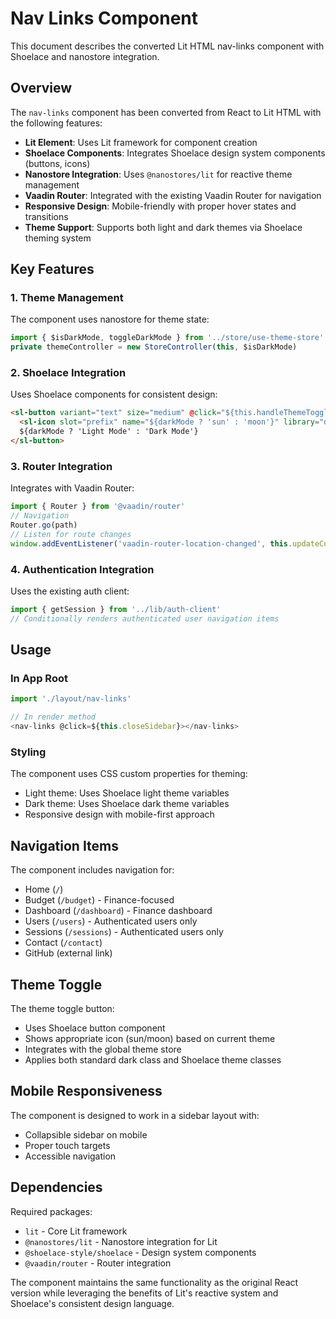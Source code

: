 # Nav Links Component

This document describes the converted Lit HTML nav-links component with Shoelace and nanostore integration.

## Overview

The `nav-links` component has been converted from React to Lit HTML with the following features:

- **Lit Element**: Uses Lit framework for component creation
- **Shoelace Components**: Integrates Shoelace design system components (buttons, icons)
- **Nanostore Integration**: Uses `@nanostores/lit` for reactive theme management
- **Vaadin Router**: Integrated with the existing Vaadin Router for navigation
- **Responsive Design**: Mobile-friendly with proper hover states and transitions
- **Theme Support**: Supports both light and dark themes via Shoelace theming system

## Key Features

### 1. Theme Management

The component uses nanostore for theme state:

```typescript
import { $isDarkMode, toggleDarkMode } from '../store/use-theme-store'
private themeController = new StoreController(this, $isDarkMode)
```

### 2. Shoelace Integration

Uses Shoelace components for consistent design:

```html
<sl-button variant="text" size="medium" @click="${this.handleThemeToggle}">
  <sl-icon slot="prefix" name="${darkMode ? 'sun' : 'moon'}" library="default"></sl-icon>
  ${darkMode ? 'Light Mode' : 'Dark Mode'}
</sl-button>
```

### 3. Router Integration

Integrates with Vaadin Router:

```typescript
import { Router } from '@vaadin/router'
// Navigation
Router.go(path)
// Listen for route changes
window.addEventListener('vaadin-router-location-changed', this.updateCurrentPath)
```

### 4. Authentication Integration

Uses the existing auth client:

```typescript
import { getSession } from '../lib/auth-client'
// Conditionally renders authenticated user navigation items
```

## Usage

### In App Root

```typescript
import './layout/nav-links'

// In render method
<nav-links @click=${this.closeSidebar}></nav-links>
```

### Styling

The component uses CSS custom properties for theming:

- Light theme: Uses Shoelace light theme variables
- Dark theme: Uses Shoelace dark theme variables
- Responsive design with mobile-first approach

## Navigation Items

The component includes navigation for:

- Home (`/`)
- Budget (`/budget`) - Finance-focused
- Dashboard (`/dashboard`) - Finance dashboard
- Users (`/users`) - Authenticated users only
- Sessions (`/sessions`) - Authenticated users only
- Contact (`/contact`)
- GitHub (external link)

## Theme Toggle

The theme toggle button:

- Uses Shoelace button component
- Shows appropriate icon (sun/moon) based on current theme
- Integrates with the global theme store
- Applies both standard dark class and Shoelace theme classes

## Mobile Responsiveness

The component is designed to work in a sidebar layout with:

- Collapsible sidebar on mobile
- Proper touch targets
- Accessible navigation

## Dependencies

Required packages:

- `lit` - Core Lit framework
- `@nanostores/lit` - Nanostore integration for Lit
- `@shoelace-style/shoelace` - Design system components
- `@vaadin/router` - Router integration

The component maintains the same functionality as the original React version while leveraging the benefits of Lit's reactive system and Shoelace's consistent design language.
